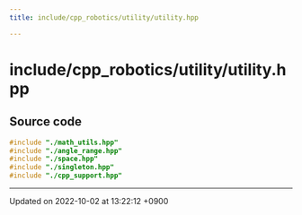 ```yaml
---
title: include/cpp_robotics/utility/utility.hpp

---
```


# include/cpp_robotics/utility/utility.hpp






## Source code

```cpp
#include "./math_utils.hpp"
#include "./angle_range.hpp"
#include "./space.hpp"
#include "./singleton.hpp"
#include "./cpp_support.hpp"
```


-------------------------------

Updated on 2022-10-02 at 13:22:12 +0900
